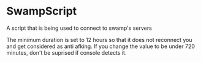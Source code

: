 # SwampScript
A script that is being used to connect to swamp's servers

The minimum duration is set to 12 hours so that it does not reconnect you and get considered as anti afking.
If you change the value to be under 720 minutes, don't be suprised if console detects it.

